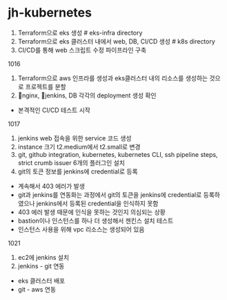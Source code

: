 # jh-kubernetes
1. Terraform으로 eks 생성                                  # eks-infra directory
2. Terraform으로 eks 클러스터 내에서 web, DB, CI/CD 생성       # k8s directory
3. CI/CD를 통해 web 스크립트 수정 파이프라인 구축


1016
1. Terraform으로 aws 인프라를 생성과 eks클러스터 내의 리소스를 생성하는 것으로 프로젝트를 분할
2. nginx, jenkins, DB 각각의 deployment 생성 확인
- 본격적인 CI/CD 테스트 시작

1017
1. jenkins web 접속을 위한 service 코드 생성
2. instance 크기 t2.medium에서 t2.small로 변경
3. git, github integration, kubernetes, kubernetes CLI, ssh pipeline steps, strict crumb issuer 6개의 플러그인 설치
4. git의 토큰 정보를 jenkins에 credential로 등록
- 계속해서 403 에러가 발생
- git과 jenkins를 연동화는 과정에서 git의 토큰을 jenkins에 credential로 등록하였으나 jenkins에서 등록된 credential을 인식하지 못함
- 403 에러 발생 때문에 인식을 못하는 것인지 의심되는 상황
- bastion이나 인스턴스를 하나 더 생성해서 젠킨스 설치 테스트
- 인스턴스 사용을 위해 vpc 리소스는 생성되어 있음

1021
1. ec2에 jenkins 설치
2. jenkins - git 연동
- eks 클러스터 배포
- git - aws 연동
